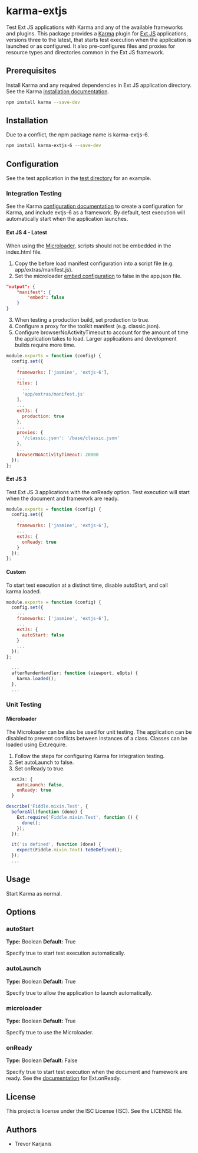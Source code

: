 # karma-extjs

Test Ext JS applications with Karma and any of the available frameworks and plugins. This package provides a [Karma](https://karma-runner.github.io) plugin for [Ext JS](https://www.sencha.com/products/extjs/) applications, versions three to the latest, that starts test execution when the application is launched or as configured. It also pre-configures files and proxies for resource types and directories common in the Ext JS framework.

## Prerequisites

Install Karma and any required dependencies in Ext JS application directory. See the Karma [installation documentation](https://karma-runner.github.io/2.0/intro/installation.html).
```bash
npm install karma --save-dev
```

## Installation

Due to a conflict, the npm package name is karma-extjs-6.

```bash
npm install karma-extjs-6 --save-dev
```

## Configuration

See the test application in the [test directory](https://github.com/TrevorKarjanis/karma-extjs/tree/master/test) for an example.

### Integration Testing

See the Karma [configuration documentation](https://karma-runner.github.io/2.0/intro/configuration.html) to create a configuration for Karma, and include extjs-6 as a framework. By default, test execution will automatically start when the application launches.

#### Ext JS 4 - Latest

When using the [Microloader](http://docs.sencha.com/cmd/guides/microloader.html), scripts should not be embedded in the index.html file.

1. Copy the before load manifest configuration into a script file (e.g. app/extras/manifest.js).
2. Set the microloader [embed configuration](http://docs.sencha.com/cmd/guides/microloader.html#microloader_-_embedded_manifest) to false in the app.json file.
```json
"output": {
    "manifest": {
        "embed": false
    }
}
```
3. When testing a production build, set production to true.
4. Configure a proxy for the toolkit manifest (e.g. classic.json).
5. Configure browserNoActivityTimeout to account for the amount of time the application takes to load. Larger applications and development builds require more time.

```js
module.exports = function (config) {
  config.set({
    ...
    frameworks: ['jasmine', 'extjs-6'],
    ...
    files: [
      ...
      'app/extras/manifest.js'
    ],
    ...
    extJs: {
      production: true
    },
    ...
    proxies: {
      '/classic.json': '/base/classic.json'
    },
    ...
    browserNoActivityTimeout: 20000
  });
};
```

#### Ext JS 3

Test Ext JS 3 applications with the onReady option. Test execution will start when the document and framework are ready.

```js
module.exports = function (config) {
  config.set({
    ...
    frameworks: ['jasmine', 'extjs-6'],
    ...
    extJs: {
      onReady: true
    }
  });
};
```

#### Custom

To start test execution at a distinct time, disable autoStart, and call karma.loaded.

```js
module.exports = function (config) {
  config.set({
    ...
    frameworks: ['jasmine', 'extjs-6'],
    ...
    extJs: {
      autoStart: false
    }
    ...
  });
};
```
```js
  ...
  afterRenderHandler: function (viewport, eOpts) {
    karma.loaded();
  },
  ...
```

### Unit Testing

#### Microloader

The Microloader can be also be used for unit testing. The application can be disabled to prevent conflicts between instances of a class. Classes can be loaded using Ext.require.

1. Follow the steps for configuring Karma for integration testing.
2. Set autoLaunch to false.
3. Set onReady to true.
```js
  extJs: {
    autoLaunch: false,
    onReady: true
  }
```
```js
describe('Fiddle.mixin.Test', {
  beforeAll(function (done) {
    Ext.require('Fiddle.mixin.Test', function () {
      done();
    });
  });

  it('is defined', function (done) {
    expect(Fiddle.mixin.Text).toBeDefined();
  });
  ...
```

## Usage

Start Karma as normal.

## Options

### autoStart

**Type:** Boolean **Default:** True

Specify true to start test execution automatically.

### autoLaunch

**Type:** Boolean **Default:** True

Specify true to allow the application to launch automatically.

### microloader

**Type:** Boolean **Default:** True

Specify true to use the Microloader.

### onReady

**Type:** Boolean **Default:** False

Specify true to start test execution when the document and framework are ready. See the [documentation](https://docs.sencha.com/extjs/6.2.0/classic/Ext.html#method-onReady) for Ext.onReady.

## License

This project is license under the ISC License (ISC). See the LICENSE file.

## Authors

* Trevor Karjanis
